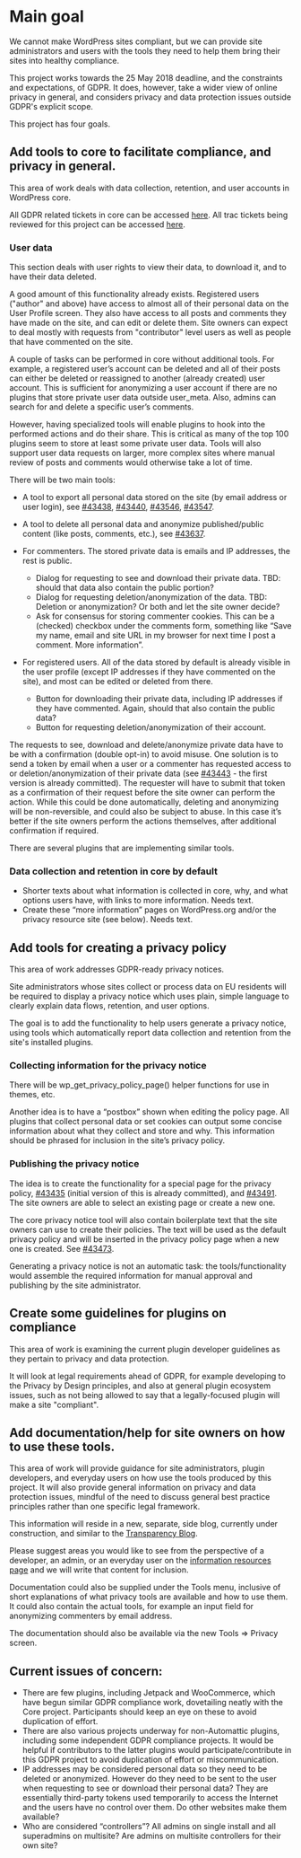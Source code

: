 # Main goal

We cannot make WordPress sites compliant, but we can provide site administrators and users with the tools they need to help them bring their sites into healthy compliance.

This project works towards the 25 May 2018 deadline, and the constraints and expectations, of GDPR. It does, however, take a wider view of online privacy in general, and considers privacy and data protection issues outside GDPR's explicit scope.

This project has four goals.

## Add tools to core to facilitate compliance, and privacy in general.

This area of work deals with data collection, retention, and user accounts in WordPress core.

All GDPR related tickets in core can be accessed [here](https://core.trac.wordpress.org/query?status=!closed&keywords=~gdpr). All trac tickets being reviewed for this project can be accessed [here](https://github.com/gdpr-compliance/info/blob/master/Trac-Tickets.md).

### User data

This section deals with user rights to view their data, to download it, and to have their data deleted.

A good amount of this functionality already exists. Registered users ("author" and above) have access to almost all of their personal data on the User Profile screen. They also have access to all posts and comments they have made on the site, and can edit or delete them. Site owners can expect to deal mostly with requests from "contributor" level users as well as people that have commented on the site.

A couple of tasks can be performed in core without additional tools. For example, a registered user’s account can be deleted and all of their posts can either be deleted or reassigned to another (already created) user account. This is sufficient for anonymizing a user account if there are no plugins that store private user data outside user_meta. Also, admins can search for and delete a specific user’s comments.

However, having specialized tools will enable plugins to hook into the performed actions and do their share. This is critical as many of the top 100 plugins seem to store at least some private user data. Tools will also support user data requests on larger, more complex sites where manual review of posts and comments would otherwise take a lot of time.

There will be two main tools:

   * A tool to export all personal data stored on the site (by email address or user login), see [#43438](https://core.trac.wordpress.org/ticket/43438), [#43440](https://core.trac.wordpress.org/ticket/43440), [#43546](https://core.trac.wordpress.org/ticket/43546), [#43547](https://core.trac.wordpress.org/ticket/43547).
   * A tool to delete all personal data and anonymize published/public content (like posts, comments, etc.), see [#43637](https://core.trac.wordpress.org/ticket/43637).

   * For commenters. The stored private data is emails and IP addresses, the rest is public.
      + Dialog for requesting to see and download their private data.
        TBD: should that data also contain the public portion?
      + Dialog for requesting deletion/anonymization of the data.
        TBD: Deletion or anonymization? Or both and let the site owner decide?
      + Ask for consensus for storing commenter cookies. This can be a (checked) checkbox under the comments form, something like “Save my name, email and site URL in my browser for next time I post a comment. More information”.
   * For registered users. All of the data stored by default is already visible in the user profile (except IP addresses if they have commented on the site), and most can be edited or deleted from there.
      + Button for downloading their private data, including IP addresses if they have commented. Again, should that also contain the public data?
      + Button for requesting deletion/anonymization of their account.

The requests to see, download and delete/anonymize private data have to be with a confirmation (double opt-in) to avoid misuse. One  solution is to send a token by email when a user or a commenter has requested access to or deletion/anonymization of their private data (see [#43443](https://core.trac.wordpress.org/ticket/43443) - the first version is already committed). The requester will have to submit that token as a confirmation of their request before the site owner can perform the action. While this could be done automatically, deleting and anonymizing will be non-reversible, and could also be subject to abuse. In this case it’s better if the site owners perform the actions themselves, after additional confirmation if required.

There are several plugins that are implementing similar tools. 

### Data collection and retention in core by default

   * Shorter texts about what information is collected in core, why, and what options users have, with links to more information. Needs text.
   * Create these “more information” pages on WordPress.org and/or the privacy resource site (see below). Needs text.
   
## Add tools for creating a privacy policy

This area of work addresses GDPR-ready privacy notices.

Site administrators whose sites collect or process data on EU residents will be required to display a privacy notice which uses plain, simple language to clearly explain data flows, retention, and user options.

The goal is to add the functionality to help users generate a privacy notice, using tools which automatically report data collection and retention from the site's installed plugins. 

### Collecting information for the privacy notice

There will be wp_get_privacy_policy_page() helper functions for use in themes, etc.

Another idea is to have a “postbox” shown when editing the policy page. All plugins that collect personal data or set cookies can output some concise information about what they collect and store and why. This information should be phrased for inclusion in the site’s privacy policy.

### Publishing the privacy notice

The idea is to create the functionality for a special page for the privacy policy, [#43435](https://core.trac.wordpress.org/ticket/43435) (initial version of this is already committed), and [#43491](https://core.trac.wordpress.org/ticket/43491). The site owners are able to select an existing page or create a new one. 

The core privacy notice tool will also contain boilerplate text that the site owners can use to create their policies. The text will be used as the default privacy policy and will be inserted in the privacy policy page when a new one is created. See [#43473](https://core.trac.wordpress.org/ticket/43491).

Generating a privacy notice is not an automatic task: the tools/functionality would assemble the required information for manual approval and publishing by the site administrator.

## Create some guidelines for plugins on compliance

This area of work is examining the current plugin developer guidelines as they pertain to privacy and data protection.

It will look at legal requirements ahead of GDPR, for example developing to the Privacy by Design principles, and also at general plugin ecosystem issues, such as not being allowed to say that a legally-focused plugin will make a site "compliant".

## Add documentation/help for site owners on how to use these tools.

This area of work will provide guidance for site administrators, plugin developers, and everyday users on how use the tools produced by this project. It will also provide general information on privacy and data protection issues, mindful of the need to discuss general best practice principles rather than one specific legal framework.

This information will reside in a new, separate, side blog, currently under construction, and similar to the [Transparency Blog](https://transparency.automattic.com/). 

Please suggest areas you would like to see from the perspective of a developer, an admin, or an everyday user on the [information resources page](https://github.com/gdpr-compliance/info/blob/master/information-resources.md) and we will write that content for inclusion.

Documentation could also be supplied under the Tools menu, inclusive of short explanations of what privacy tools are available and how to use them. It could also contain the actual tools, for example an input field for anonymizing commenters by email address.

The documentation should also be available via the new Tools => Privacy screen. 

## Current issues of concern:

* There are few plugins, including Jetpack and WooCommerce, which have begun similar GDPR compliance work, dovetailing neatly with the Core project. Participants should keep an eye on these to avoid duplication of effort.
* There are also various projects underway for non-Automattic plugins, including some independent GDPR compliance projects. It would be helpful if contributors to the latter plugins would participate/contribute in this GDPR project to avoid duplication of effort or miscommunication.
* IP addresses may be considered personal data so they need to be deleted or anonymized. However do they need to be sent to the user when requesting to see or download their personal data? They are essentially third-party tokens used temporarily to access the Internet and the users have no control over them. Do other websites make them available?
* Who are considered “controllers”? All admins on single install and all superadmins on multisite? Are admins on multisite controllers for their own site?
